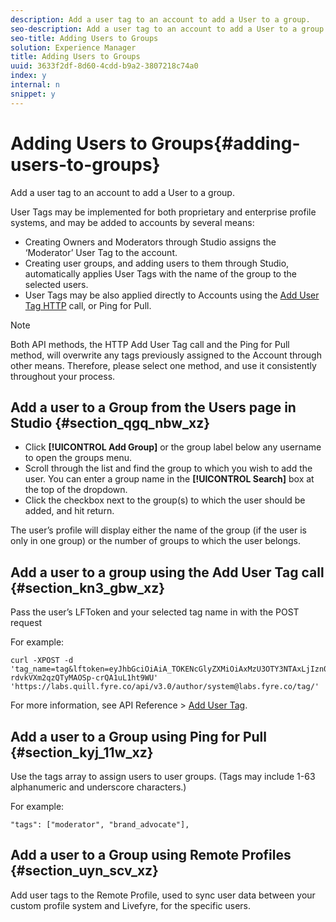 ```yaml
---
description: Add a user tag to an account to add a User to a group.
seo-description: Add a user tag to an account to add a User to a group.
seo-title: Adding Users to Groups
solution: Experience Manager
title: Adding Users to Groups
uuid: 3633f2df-8d60-4cdd-b9a2-3807218c74a0
index: y
internal: n
snippet: y
---
```


# Adding Users to Groups{#adding-users-to-groups}

Add a user tag to an account to add a User to a group.

User Tags may be implemented for both proprietary and enterprise profile systems, and may be added to accounts by several means:

* Creating Owners and Moderators through Studio assigns the ‘Moderator’ User Tag to the account.
* Creating user groups, and adding users to them through Studio, automatically applies User Tags with the name of the group to the selected users.
* User Tags may be also applied directly to Accounts using the [Add User Tag HTTP](http://livefyre-devhub-production.herokuapp.com/developers/api-reference/#add-user-tag) call, or Ping for Pull.

>[!NOTE]
>
>Both API methods, the HTTP Add User Tag call and the Ping for Pull method, will overwrite any tags previously assigned to the Account through other means. Therefore, please select one method, and use it consistently throughout your process.

## Add a user to a Group from the Users page in Studio {#section_qgq_nbw_xz}

* Click **[!UICONTROL Add Group]** or the group label below any username to open the groups menu.
* Scroll through the list and find the group to which you wish to add the user. You can enter a group name in the **[!UICONTROL Search]** box at the top of the dropdown.
* Click the checkbox next to the group(s) to which the user should be added, and hit return.

The user’s profile will display either the name of the group (if the user is only in one group) or the number of groups to which the user belongs.

## Add a user to a group using the Add User Tag call {#section_kn3_gbw_xz}

Pass the user’s LFToken and your selected tag name in with the POST request

For example:

```
curl -XPOST -d 'tag_name=tag&lftoken=eyJhbGciOiAiA_TOKENcGlyZXMiOiAxMzU3OTY3NTAxLjIzn0.KoyXUVCavt-rdvkVXm2qzQTyMAOSp-crQA1uL1ht9WU' 'https://labs.quill.fyre.co/api/v3.0/author/system@labs.fyre.co/tag/'
```

For more information, see API Reference > [Add User Tag](http://livefyre-devhub-production.herokuapp.com/developers/api-reference/#add-user-tag).

## Add a user to a Group using Ping for Pull {#section_kyj_11w_xz}

Use the tags array to assign users to user groups. (Tags may include 1-63 alphanumeric and underscore characters.)

For example:

```
"tags": ["moderator", "brand_advocate"],

```

## Add a user to a Group using Remote Profiles {#section_uyn_scv_xz}

Add user tags to the Remote Profile, used to sync user data between your custom profile system and Livefyre, for the specific users.
